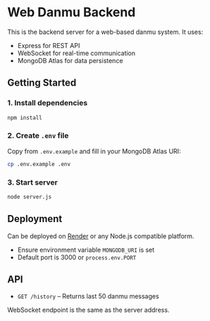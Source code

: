 # Web Danmu Backend

This is the backend server for a web-based danmu system. It uses:

- Express for REST API
- WebSocket for real-time communication
- MongoDB Atlas for data persistence

## Getting Started

### 1. Install dependencies

```bash
npm install
```

### 2. Create `.env` file

Copy from `.env.example` and fill in your MongoDB Atlas URI:

```bash
cp .env.example .env
```

### 3. Start server

```bash
node server.js
```

## Deployment

Can be deployed on [Render](https://render.com) or any Node.js compatible platform.

- Ensure environment variable `MONGODB_URI` is set
- Default port is 3000 or `process.env.PORT`

## API

- `GET /history` – Returns last 50 danmu messages

WebSocket endpoint is the same as the server address.
